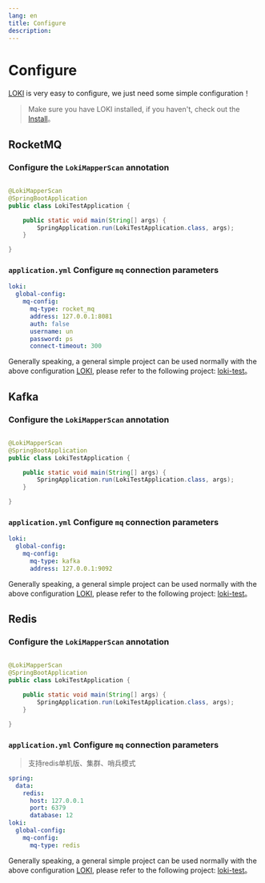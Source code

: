 ```yaml
---
lang: en
title: Configure
description: 
---
```


# Configure

[LOKI](https://github.com/guoshiqiufeng/loki) is very easy to configure, we just need some simple configuration！

> Make sure you have LOKI installed, if you haven't, check out the [Install](install.md)。

## RocketMQ

### Configure the `LokiMapperScan` annotation

```java

@LokiMapperScan
@SpringBootApplication
public class LokiTestApplication {

    public static void main(String[] args) {
        SpringApplication.run(LokiTestApplication.class, args);
    }

}
```

### `application.yml` Configure `mq` connection parameters

```yaml
loki:
  global-config:
    mq-config:
      mq-type: rocket_mq
      address: 127.0.0.1:8081
      auth: false
      username: un
      password: ps
      connect-timeout: 300
```

Generally speaking, a general simple project can be used normally with the above
configuration [LOKI](https://github.com/guoshiqiufeng/loki), please refer to the following project:
[loki-test](https://github.com/guoshiqiufeng/loki-test/tree/master/loki-rocketmq-test)。

## Kafka

### Configure the `LokiMapperScan` annotation

```java

@LokiMapperScan
@SpringBootApplication
public class LokiTestApplication {

    public static void main(String[] args) {
        SpringApplication.run(LokiTestApplication.class, args);
    }

}
```

### `application.yml` Configure `mq` connection parameters

```yaml
loki:
  global-config:
    mq-config:
      mq-type: kafka
      address: 127.0.0.1:9092 
```

Generally speaking, a general simple project can be used normally with the above
configuration [LOKI](https://github.com/guoshiqiufeng/loki), please refer to the following project:
[loki-test](https://github.com/guoshiqiufeng/loki-test/tree/master/loki-kafka-test)。

## Redis

### Configure the `LokiMapperScan` annotation

```java

@LokiMapperScan
@SpringBootApplication
public class LokiTestApplication {

    public static void main(String[] args) {
        SpringApplication.run(LokiTestApplication.class, args);
    }

}
```

### `application.yml` Configure `mq` connection parameters
> 支持redis单机版、集群、哨兵模式
```yaml
spring:
  data:
    redis:
      host: 127.0.0.1
      port: 6379
      database: 12
loki:
  global-config:
    mq-config:
      mq-type: redis 
```

Generally speaking, a general simple project can be used normally with the above
configuration [LOKI](https://github.com/guoshiqiufeng/loki), please refer to the following project:
[loki-test](https://github.com/guoshiqiufeng/loki-test/tree/master/loki-kafka-test)。

